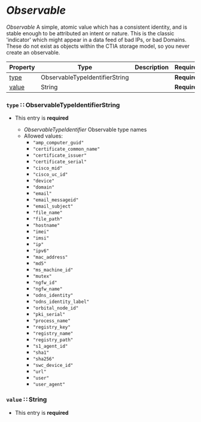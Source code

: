 <a id="map13"></a>
# *Observable*

*Observable* A simple, atomic value which has a consistent identity, and is stable enough to be attributed an intent or nature.  This is the classic 'indicator' which might appear in a data feed of bad IPs, or bad Domains.  These do not exist as objects within the CTIA storage model, so you never create an observable.

| Property | Type | Description | Required? |
| -------- | ---- | ----------- | --------- |
|[type](#type-observabletypeidentifierstring)|ObservableTypeIdentifierString| |**Required**|
|[value](#value-string)|String| |**Required**|


<a id="type-observabletypeidentifierstring"></a>
### `type` ∷ ObservableTypeIdentifierString

* This entry is **required**


  * *ObservableTypeIdentifier* Observable type names
  * Allowed values:
    * `"amp_computer_guid"`
    * `"certificate_common_name"`
    * `"certificate_issuer"`
    * `"certificate_serial"`
    * `"cisco_mid"`
    * `"cisco_uc_id"`
    * `"device"`
    * `"domain"`
    * `"email"`
    * `"email_messageid"`
    * `"email_subject"`
    * `"file_name"`
    * `"file_path"`
    * `"hostname"`
    * `"imei"`
    * `"imsi"`
    * `"ip"`
    * `"ipv6"`
    * `"mac_address"`
    * `"md5"`
    * `"ms_machine_id"`
    * `"mutex"`
    * `"ngfw_id"`
    * `"ngfw_name"`
    * `"odns_identity"`
    * `"odns_identity_label"`
    * `"orbital_node_id"`
    * `"pki_serial"`
    * `"process_name"`
    * `"registry_key"`
    * `"registry_name"`
    * `"registry_path"`
    * `"s1_agent_id"`
    * `"sha1"`
    * `"sha256"`
    * `"swc_device_id"`
    * `"url"`
    * `"user"`
    * `"user_agent"`

<a id="value-string"></a>
### `value` ∷ String

* This entry is **required**


